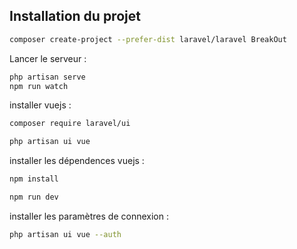 ## Installation du projet 

```bash
composer create-project --prefer-dist laravel/laravel BreakOut
```

Lancer le serveur : 
```bash
php artisan serve
npm run watch
```

installer vuejs : 
```bash
composer require laravel/ui
```
```bash
php artisan ui vue
```
installer les dépendences vuejs :
```bash
npm install
```

```bash
npm run dev
```

installer les paramètres de connexion :
```bash
php artisan ui vue --auth
```
